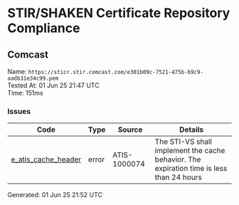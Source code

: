 # STIR/SHAKEN Certificate Repository Compliance

## Comcast

Name: `https://sticr.stir.comcast.com/e301b09c-7521-475b-b9c9-aadb31e34c99.pem`\
Tested At: 01 Jun 25 21:47 UTC\
Time: 151ms

### Issues

| Code | Type | Source | Details |
|------|------|--------|---------|
| [e_atis_cache_header](../../ISSUES/e_atis_cache_header/README.md) | error | ATIS-1000074 | The STI-VS shall implement the cache behavior. The expiration time is less than 24 hours |

Generated: 01 Jun 25 21:52 UTC